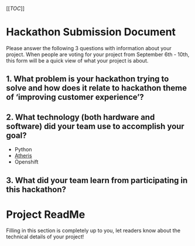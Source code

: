 [[_TOC_]]
# Hackathon Submission Document
Please answer the following 3 questions with information about your project. When people are voting for your project from September 6th - 10th, this form will be a quick view of what your project is about.
## 1. What problem is your hackathon trying to solve and how does it relate to hackathon theme of ‘improving customer experience’?





## 2. What technology (both hardware and software) did your team use to accomplish your goal?
- Python
- [Atheris](https://github.com/google/atheris)
- Openshift




## 3. What did your team learn from participating in this hackathon?





# Project ReadMe
Filling in this section is completely up to you, let readers know about the technical details of your project!
